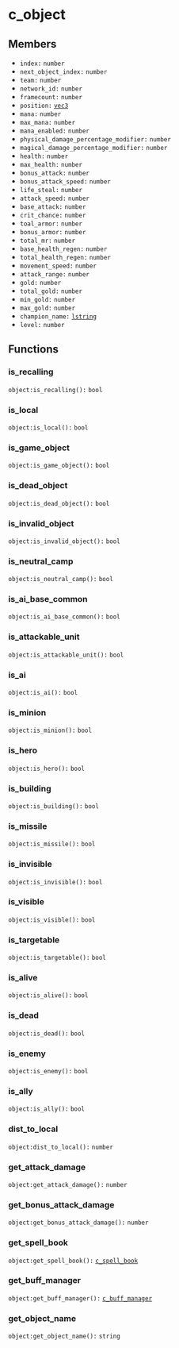 # c\_object

## Members

* `index:` `number`
* `next_object_index:` `number`
* `team:` `number`
* `network_id:` `number`
* `framecount:` `number`
* `position:` [`vec3`](../structs/vec3.md)
* `mana:` `number`
* `max_mana:` `number`
* `mana_enabled:` `number`
* `physical_damage_percentage_modifier:` `number`
* `magical_damage_percentage_modifier:` `number`
* `health:` `number`
* `max_health:` `number`
* `bonus_attack:` `number`
* `bonus_attack_speed:` `number`
* `life_steal:` `number`
* `attack_speed:` `number`
* `base_attack:` `number`
* `crit_chance:` `number`
* `toal_armor:` `number`
* `bonus_armor:` `number`
* `total_mr:` `number`
* `base_health_regen:` `number`
* `total_health_regen:` `number`
* `movement_speed:` `number`
* `attack_range:` `number`
* `gold:` `number`
* `total_gold:` `number`
* `min_gold:` `number`
* `max_gold:` `number`
* `champion_name:` [`lstring`](../structs/lstring.md)
* `level:` `number`

## Functions

### is\_recalling

`object:is_recalling():` `bool`

### is\_local

`object:is_local():` `bool`

### is\_game\_object

`object:is_game_object():` `bool`

### is\_dead\_object

`object:is_dead_object():` `bool`

### is\_invalid\_object

`object:is_invalid_object():` `bool`

### is\_neutral\_camp

`object:is_neutral_camp():` `bool`

### is\_ai\_base\_common

`object:is_ai_base_common():` `bool`

### is\_attackable\_unit

`object:is_attackable_unit():` `bool`

### is\_ai

`object:is_ai():` `bool`

### is\_minion

`object:is_minion():` `bool`

### is\_hero

`object:is_hero():` `bool`

### is\_building

`object:is_building():` `bool`

### is\_missile

`object:is_missile():` `bool`

### is\_invisible

`object:is_invisible():` `bool`

### is\_visible

`object:is_visible():` `bool`

### is\_targetable

`object:is_targetable():` `bool`

### is\_alive

`object:is_alive():` `bool`

### is\_dead

`object:is_dead():` `bool`

### is\_enemy

`object:is_enemy():` `bool`

### is\_ally

`object:is_ally():` `bool`

### dist\_to\_local

`object:dist_to_local():` `number`

### get\_attack\_damage

`object:get_attack_damage():` `number`

### get\_bonus\_attack\_damage

`object:get_bonus_attack_damage():` `number`

### get\_spell\_book

`object:get_spell_book():` [`c_spell_book`](c\_spell\_book.md)

### get\_buff\_manager

`object:get_buff_manager():` [`c_buff_manager`](c\_buff\_manager.md)

### get\_object\_name

`object:get_object_name():` `string`
